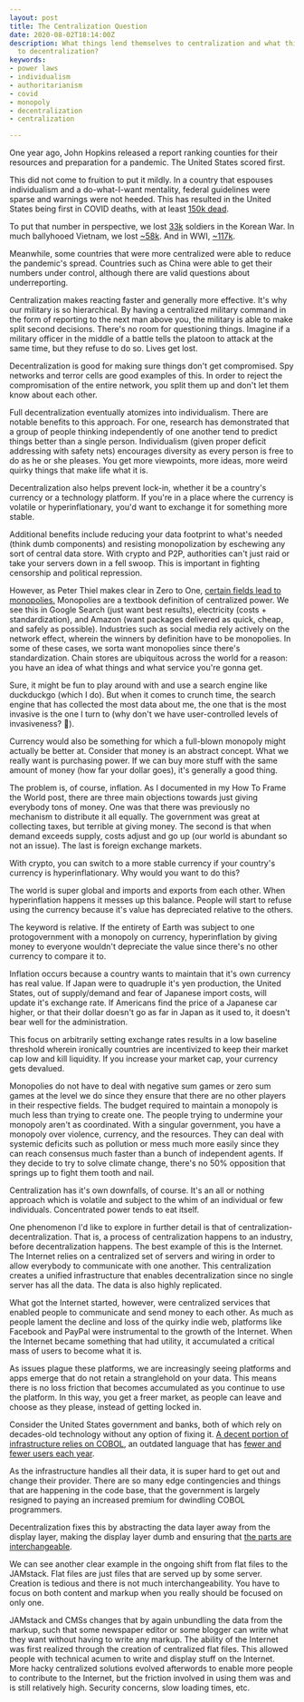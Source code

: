 ```yaml
---
layout: post
title: The Centralization Question
date: 2020-08-02T18:14:00Z
description: What things lend themselves to centralization and what things lend themselves
  to decentralization?
keywords:
- power laws
- individualism
- authoritarianism
- covid
- monopoly
- decentralization
- centralization

---
```

One year ago, John Hopkins released a report ranking counties for their resources and preparation for a pandemic. The United States scored first.

This did not come to fruition to put it mildly. In a country that espouses individualism and a do-what-I-want mentality, federal guidelines were sparse and warnings were not heeded. This has resulted in the United States being first in COVID deaths, with at least [150k dead](https://coronavirus.jhu.edu/map.html).

To put that number in perspective, we lost [33k](https://www.cbsnews.com/news/how-many-americans-died-in-korea/) soldiers in the Korean War. In much ballyhooed Vietnam, we lost [\~58k](https://www.archives.gov/research/military/vietnam-war/casualty-statistics). And in WWI, [\~117k](https://www.britannica.com/event/World-War-I/Killed-wounded-and-missing).

Meanwhile, some countries that were more centralized were able to reduce the pandemic's spread. Countries such as China were able to get their numbers under control, although there are valid questions about underreporting.

Centralization makes reacting faster and generally more effective. It's why our military is so hierarchical. By having a centralized military command in the form of reporting to the next man above you, the military is able to make split second decisions. There's no room for questioning things. Imagine if a military officer in the middle of a battle tells the platoon to attack at the same time, but they refuse to do so. Lives get lost.

Decentralization is good for making sure things don't get compromised. Spy networks and terror cells are good examples of this. In order to reject the compromisation of the entire network, you split them up and don't let them know about each other.

Full decentralization eventually atomizes into individualism. There are notable benefits to this approach. For one, research has demonstrated that a group of people thinking independently of one another tend to predict things better than a single person. Individualism (given proper deficit addressing with safety nets) encourages diversity as every person is free to do as he or she pleases. You get more viewpoints, more ideas, more weird quirky things that make life what it is.

Decentralization also helps prevent lock-in, whether it be a country's currency or a technology platform. If you're in a place where the currency is volatile or hyperinflationary, you'd want to exchange it for something more stable.

Additional benefits include reducing your data footprint to what's needed (think dumb components) and resisting monopolization by eschewing any sort of central data store. With crypto and P2P, authorities can't just raid or take your servers down in a fell swoop. This is important in fighting censorship and political repression.

However, as Peter Thiel makes clear in Zero to One, [certain fields lead to monopolies.](https://www.investopedia.com/ask/answers/041415/what-are-common-examples-monopolistic-markets.asp) Monopolies are a textbook definition of centralized power. We see this in Google Search (just want best results), electricity (costs + standardization), and Amazon (want packages delivered as quick, cheap, and safely as possible). Industries such as social media rely actively on the network effect, wherein the winners by definition have to be monopolies. In some of these cases, we sorta want monopolies since there's standardization. Chain stores are ubiquitous across the world for a reason: you have an idea of what things and what service you're gonna get.

Sure, it might be fun to play around with and use a search engine like duckduckgo (which I do). But when it comes to crunch time, the search engine that has collected the most data about me, the one that is the most invasive is the one I turn to (why don't we have user-controlled levels of invasiveness? 🤔).

Currency would also be something for which a full-blown monopoly might actually be better at. Consider that money is an abstract concept. What we really want is purchasing power. If we can buy more stuff with the same amount of money (how far your dollar goes), it's generally a good thing.

The problem is, of course, inflation. As I documented in my How To Frame the World post, there are three main objections towards just giving everybody tons of money. One was that there was previously no mechanism to distribute it all equally. The government was great at collecting taxes, but terrible at giving money. The second is that when demand exceeds supply, costs adjust and go up (our world is abundant so not an issue). The last is foreign exchange markets.

With crypto, you can switch to a more stable currency if your country's currency is hyperinflationary. Why would you want to do this?

The world is super global and imports and exports from each other. When hyperinflation happens it messes up this balance. People will start to refuse using the currency because it's value has depreciated relative to the others.

The keyword is relative. If the entirety of Earth was subject to one protogovernment with a monopoly on currency, hyperinflation by giving money to everyone wouldn't depreciate the value since there's no other currency to compare it to.

Inflation occurs because a country wants to maintain that it's own currency has real value. If Japan were to quadruple it's yen production, the United States, out of supply/demand and fear of Japanese import costs, will update it's exchange rate. If Americans find the price of a Japanese car higher, or that their dollar doesn't go as far in Japan as it used to, it doesn't bear well for the administration.

This focus on arbitrarily setting exchange rates results in a low baseline threshold wherein ironically countries are incentivized to keep their market cap low and kill liquidity. If you increase your market cap, your currency gets devalued.

Monopolies do not have to deal with negative sum games or zero sum games at the level we do since they ensure that there are no other players in their respective fields. The budget required to maintain a monopoly is much less than trying to create one. The people trying to undermine your monopoly aren't as coordinated. With a singular government, you have a monopoly over violence, currency, and the resources. They can deal with systemic deficits such as pollution or mess much more easily since they can reach consensus much faster than a bunch of independent agents. If they decide to try to solve climate change, there's no 50% opposition that springs up to fight them tooth and nail.

Centralization has it's own downfalls, of course. It's an all or nothing approach which is volatile and subject to the whim of an individual or few individuals. Concentrated power tends to eat itself.

One phenomenon I'd like to explore in further detail is that of centralization-decentralization. That is, a process of centralization happens to an industry, before decentralization happens. The best example of this is the Internet. The Internet relies on a centralized set of servers and wiring in order to allow everybody to communicate with one another. This centralization creates a unified infrastructure that enables decentralization since no single server has all the data. The data is also highly replicated.

What got the Internet started, however, were centralized services that enabled people to communicate and send money to each other. As much as people lament the decline and loss of the quirky indie web, platforms like Facebook and PayPal were instrumental to the growth of the Internet. When the Internet became something that had utility, it accumulated a critical mass of users to become what it is.

As issues plague these platforms, we are increasingly seeing platforms and apps emerge that do not retain a stranglehold on your data. This means there is no loss friction that becomes accumulated as you continue to use the platform. In this way, you get a freer market, as people can leave and choose as they please, instead of getting locked in.

Consider the United States government and banks, both of which rely on decades-old technology without any option of fixing it. [A decent portion of infrastructure relies on COBOL](https://thenewstack.io/cobol-everywhere-will-maintain/), an outdated language that has [fewer and fewer users each year](https://pypl.github.io/PYPL.html).

As the infrastructure handles all their data, it is super hard to get out and change their provider. There are so many edge contingencies and things that are happening in the code base, that the government is largely resigned to paying an increased premium for dwindling COBOL programmers.

Decentralization fixes this by abstracting the data layer away from the display layer, making the display layer dumb and ensuring that [the parts are interchangeable](https://en.wikipedia.org/wiki/Eli_Whitney#Interchangeable_parts).

We can see another clear example in the ongoing shift from flat files to the JAMstack. Flat files are just files that are served up by some server. Creation is tedious and there is not much interchangeability. You have to focus on both content and markup when you really should be focused on only one.

JAMstack and CMSs changes that by again unbundling the data from the markup, such that some newspaper editor or some blogger can write what they want without having to write any markup. The ability of the Internet was first realized through the creation of centralized flat files. This allowed people with technical acumen to write and display stuff on the Internet. More hacky centralized solutions evolved afterwords to enable more people to contribute to the Internet, but the friction involved in using them was and is still relatively high. Security concerns, slow loading times, etc.